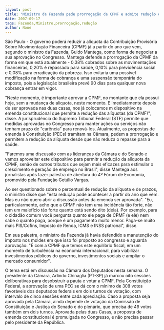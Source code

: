 ```yaml
---
layout: post
title: "Ministro da Fazenda pede prorrogação da CPMF e admite redução da alíquota "
date: 2007-09-17
tags: Fazenda,Ministro,prorrogação,redução
author: None
---
```



S&atilde;o Paulo - O governo poder&aacute; reduzir a al&iacute;quota da Contribui&ccedil;&atilde;o Provis&oacute;ria Sobre Movimenta&ccedil;&atilde;o Financeira (CPMF) j&aacute; a partir do ano que vem, segundo o ministro da Fazenda, Guido Mantega, como forma de negociar a sua aprova&ccedil;&atilde;o no Congresso. Mantega defende a prorroga&ccedil;&atilde;o da CPMF da forma em que est&aacute; atualmente - 0,38% cobrados sobre as movimenta&ccedil;&otilde;es financeiras, 0,20% &eacute; repassado para sa&uacute;de, 0,10% para previd&ecirc;ncia social e 0,08% para erradica&ccedil;&atilde;o da pobreza. Isso evitaria uma poss&iacute;vel modifica&ccedil;&atilde;o na forma de cobran&ccedil;a e uma suspens&atilde;o tempor&aacute;ria do imposto, pois a legisla&ccedil;&atilde;o brasileira prev&ecirc; 90 dias para qualquer nova cobran&ccedil;a entrar em vigor.

&quot;Neste momento, &eacute; importante aprovar a CPMF, no montante que ela possui hoje, sem a mudan&ccedil;a de al&iacute;quota, neste momento. E imediatamente depois de ser aprovada nas duas casas, nos j&aacute; colocamos m dispositivo na emenda constitucional que permite a redu&ccedil;&atilde;o das al&iacute;quotas (da CPMF)&quot;, disse. A jurisprud&ecirc;ncia do Supremo Tribunal Federal (STF) permite que medidas aprovadas no Congresso para manter a&ccedil;&otilde;es ou servi&ccedil;os n&atilde;o tenham prazo de &quot;car&ecirc;ncia&quot; para renov&aacute;-los. Atualmente, as propostas de emenda &agrave; Constitui&ccedil;&atilde;o (PECs) tramitam na C&acirc;mara, pedem a prorroga&ccedil;&atilde;o e permitem a redu&ccedil;&atilde;o da al&iacute;quota desde que n&atilde;o reduza o repasse para a sa&uacute;de.

&quot;Faremos uma discuss&atilde;o com as lideran&ccedil;as da C&acirc;mara e do Senado e vamos aproveitar este dispositivo para permitr a redu&ccedil;&atilde;o da al&iacute;quota da CPMF, sen&atilde;o de outros tributos que sejam mais eficazes para estimular o crescimento e gera&ccedil;&atilde;o de emprego no Brasil&quot;, disse Mantega aos jornalistas ap&oacute;s fazer palestra de abertura do 4&ordm; F&oacute;rum de Economia, promovido pela Funda&ccedil;&atilde;o Get&uacute;lio Vargas.

Ao ser questionado sobre o percentual de redu&ccedil;&atilde;o da al&iacute;quota e de prazos, o ministro disse que &quot;esta redu&ccedil;&atilde;o pode acontecer a partir do ano que vem. Mas eu n&atilde;o quero abrir a discuss&atilde;o antes da emenda ser aprovada&quot;. &quot;Eu, particularmente, acho que a CPMF n&atilde;o tem uma incid&ecirc;ncia t&atilde;o forte, n&atilde;o tem um malef&iacute;cio t&atilde;o forte quanto est&aacute; sendo dito (dela). Por exemplo, para o cidad&atilde;o comum voc&ecirc; pergunta quanto ele paga de CPMF (e ele) nem sabe o quanto paga, porque &eacute; um pagamento muito menor. Paga-se muito mais PIS/Cofins, Imposto de Renda, ICMS e INSS patronal&quot;, disse.

Em sua palestra, o ministro da Fazenda j&aacute; havia defendido a manuten&ccedil;&atilde;o do imposto nos moldes em que isso foi proposto ao congresso e aguarda aprova&ccedil;&atilde;o. &quot;&Eacute; com a CPMF que temos este equil&iacute;brio fiscal, em um momento de turbul&ecirc;ncia na economia internacional, para viabilizar investimentos p&uacute;blicos do governo, investimentos sociais e ampliar o mercado consumidor&quot;. 

O tema est&aacute; em discuss&atilde;o na C&acirc;mara dos Deputados nesta semana. O presidente da C&acirc;mara, Arlindo Chinaglia (PT-SP) j&aacute; marcou oito sess&otilde;es deliberativas para desobstruir a pauta e votar a CPMF. Pela Constitui&ccedil;&atilde;o Federal, a aprova&ccedil;&atilde;o de uma PEC se d&aacute; com o m&iacute;nimo de 308 votos favor&aacute;veis dos deputados federais em dois turnos de vota&ccedil;&atilde;o, com intervalo de cinco sess&otilde;es entre cada aprecia&ccedil;&atilde;o. Caso a proposta seja aprovada pela C&acirc;mara, ainda depende de vota&ccedil;&atilde;o da Comiss&atilde;o de Constitui&ccedil;&atilde;o e Justi&ccedil;a do Senado e do plen&aacute;rio, que precisa de 49 votos tamb&eacute;m em dois turnos. Aprovada pelas duas Casas, a proposta de emenda constitucional &eacute; promulgada no Congresso, e n&atilde;o precisa passar pelo presidente da Rep&uacute;blica.

 